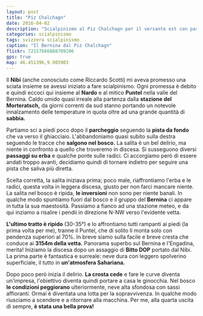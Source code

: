 ```yaml
---
layout: post
title: "Piz Chalchagn"
date: 2016-04-02
description: "Scialpinismo al Piz Chalchagn per il versante est con partenza dalla stazione del Morteratsch"
categories: scialpinismo
tags: svizzera scialpinismo
caption: "Il Bernina dal Piz Chalchagn"
flickr: 72157666888709206
gps: true
map: 46.451396,9.905903
---
```


Il **Nibi** (anche conosciuto come Riccardo Scotti) mi aveva promesso una sciata insieme se avessi iniziato a fare scialpinismo. Ogni promessa è debito e quindi eccoci qui insieme al **Nardo** e al mitico **Puntel** nella valle del Bernina. Caldo umido quasi irreale alla partenza dalla **stazione del Morteratsch,** da giorni correnti da sud stanno portando un notevole innalzamento delle temperature in quota oltre ad una grande quantità di **sabbia.**

Partiamo sci a piedi poco dopo il **parcheggio** seguendo la **pista da fondo** che va verso il ghiacciaio. L'abbandoniamo quasi subito sulla destra seguendo le tracce che **salgono nel bosco.** La salita è un bel delirio, ma niente in confronto a quello che troveremo in discesa. Si susseguono diversi **passaggi su erba** e qualche ponte sulle radici. Ci accorgiamo però di essere andati troppo avanti, decidiamo quindi di tornare indietro per seguire una pista che saliva più diretta.

Scelta corretta, la salita iniziava prima; poco male, riaffrontiamo l'erba e le radici, questa volta in leggera discesa, giusto per non farci mancare niente. La salita nel bosco è ripida, **le inversioni** non sono per niente banali. In qualche modo spuntiamo fuori dal bosco e il gruppo del **Bernina** ci appare in tutta la sua maestosità. Passiamo a fianco ad una stazione meteo, e da qui inziamo a risalire i pendii in direzione N-NW verso l'evidente vetta. 

**L'ultimo tratto è ripido** (30-35°) e lo affrontiamo tutti rampanti ai piedi (la prima volta per me), tranne il Puntel, che di solito li monta solo con pendenza superiori al 70%. In breve siamo sulla facile e breve cresta che conduce ai **3154m della vetta.** Panorama superbo sul Bernina e l'Engadina, merita! Iniziamo la discesa dopo un assaggio di **Bitto DOP** portato dal Nibi. La prima parte è fantastica e surreale: neve dura con leggero spolverino superficiale, il tutto in **un'atmosfera Sahariana.**

Dopo poco però inizia il delirio. **La crosta cede** e fare le curve diventa un'impresa, l'obiettivo diventa quindi portare a casa le ginocchia. Nel bosco **le condizioni peggiorano** ulteriormente, neve alta sfondosa con sassi affioranti. Ormai è diventata una lotta per la sopravvivenza. In qualche modo riusciamo a scendere e a ritornare alla macchina. Per me, alla quarta uscita di sempre, **è stata una bella prova!** 